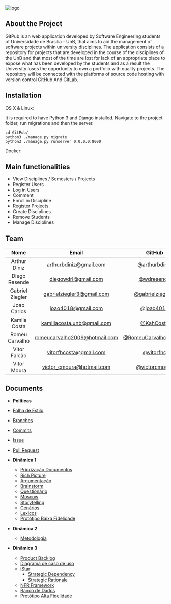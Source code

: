 ![logo](https://user-images.githubusercontent.com/18054053/44956569-63f60980-ae9c-11e8-88c3-b67ba48f4693.png)

## About the Project

GitPub is an web application developed by Software Engineering students of Universidade de Brasilia - UnB, that aims to aid the management of software projects within university disciplines.
The application consists of a repository for projects that are developed in the course of the disciplines of the UnB and that most of the time are lost for lack of an appropriate place to expose what has been developed by the students and as a result the University loses the opportunity to own a portfolio with quality projects.
The repository will be connected with the platforms of source code hosting with version control GitHub And GitLab.

## Installation

OS X & Linux:

It is required to have Python 3 and Django installed.
Navigate to the project folder, run migrations and then the server.

```
cd GitPub/
python3 ./manage.py migrate
python3 ./manage.py runserver 0.0.0.0:8000
```

Docker:

## Main functionalities

- View Disciplines / Semesters / Projects
- Register Users
- Log in Users
- Comment
- Enroll in Discipline
- Register Projects
- Create Disciplines
- Remove Students
- Manage Disciplines

## Team

|         Nome          |               Email               |                 GitHub                                              |
|:---------------------:|:---------------------------------:|:-------------------------------------------------------------------:|
|  Arthur Diniz         |  [arthurbdiniz@gmail.com]()       |   [@arthurbdiniz](https://github.com/arthurbdiniz)                  |
|  Diego Resende        |  [diegowdrl@gmail.com]()          |   [@wdresende](https://github.com/wdresende)                        |
|  Gabriel Ziegler      |  [gabrielziegler3@gmail.com]()    |   [@gabrielziegler3](https://github.com/gabrielziegler3)            |
|  Joao Carlos          |  [joao4018@gmail.com]()           |   [@joao4018](https://github.com/joao4018)                          |
|  Kamila Costa         |  [kamillacosta.unb@gmail.com]()   |   [@KahCosta](https://github.com/KahCosta)                          |
|  Romeu Carvalho       |  [romeucarvalho2009@hotmail.com]()|   [@RomeuCarvalhoAntunes](https://github.com/RomeuCarvalhoAntunes)  |
|  Vitor Falcão         |  [vitorfhcosta@gmail.com]()       |   [@vitorfhc](https://github.com/vitorfhc)                          |
|  Vitor Moura          |  [victor_cmoura@hotmail.com]()    |   [@victorcmoura](https://github.com/victorcmoura)                  |

## Documents

* **Políticas**
* [Folha de Estilo](https://github.com/Desenho2018-2/GitPub/docs/Folha-de-Estilo.md)
* [Branches](https://github.com/Desenho2018-2/GitPub/docs/Branches.md)
* [Commits](https://github.com/Desenho2018-2/GitPub/docs/Commits.md)
* [Issue](https://github.com/Desenho2018-2/GitPub/docs/Issues.md)
* [Pull Request](https://github.com/Desenho2018-2/GitPub/docs/Pull-Request.md)

* **Dinâmica 1**
  * [Priorização Documentos](https://github.com/Desenho2018-2/GitPub/docs/Priorizacao-Documentos)
  * [Rich Picture](https://github.com/Desenho2018-2/GitPub/docs/Richpicture.md)
  * [Argumentação](https://github.com/Desenho2018-2/GitPub/docs/Argumentacao.md)
  * [Brainstorm](https://github.com/Desenho2018-2/GitPub/wiki/Brainstorm)
  * [Questionário](https://github.com/Desenho2018-2/GitPub/docs/Questionario.md)
  * [Moscow](https://github.com/Desenho2018-2/GitPub/docs/Moscow.md)
  * [Storytelling](https://github.com/Desenho2018-2/GitPub/docs/Storytelling.md)
  * [Cenários](https://github.com/Desenho2018-2/GitPub/docs/cenarios.md)
  * [Lexicos](https://github.com/Desenho2018-2/GitPub/docs/Lexicos.md)
  * [Protótipo Baixa Fidelidade](https://github.com/Desenho2018-2/GitPub/docs/Prototipo-Baixa-Fidelidade.md)

* **Dinâmica 2**
  * [Metodologia](https://github.com/Desenho2018-2/GitPub/docs/Metodologia.md)

* **Dinâmica 3**
  * [Product Backlog](https://github.com/Desenho2018-2/GitPub/docs/Product-Backlog.md)
  * [Diagrama de caso de uso](https://github.com/Desenho2018-2/GitPub/docs/Diagrama-caso-de-uso.md)
  * [iStar](https://github.com/Desenho2018-2/GitPub/docs/iStar.md)
    * [Strategic Dependency](https://github.com/Desenho2018-2/GitPub/docs/Strategic-Dependency.md)
    * [Strategic Rationale](https://github.com/Desenho2018-2/GitPub/docs/Strategic-Rationale.md)
  * [NFR Framework](https://github.com/Desenho2018-2/GitPub/docs/NFRFramework.md)
  * [Banco de Dados](https://github.com/Desenho2018-2/GitPub/docs/banco-de-dados.md)
  * [Protótipo Alta Fidelidade]()
